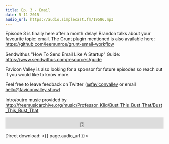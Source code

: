 ```yaml
---
title: Ep. 3 - Email
date: 5-11-2015
audio_url: https://audio.simplecast.fm/19586.mp3
---
```


Episode 3 is finally here after a month delay! Brandon talks about your favourite topic: email. The Grunt plugin mentioned is also available here: <https://github.com/leemunroe/grunt-email-workflow>

Sendwithus "How To Send Email Like A Startup" Guide: <https://www.sendwithus.com/resources/guide>

Favicon Valley is also looking for a sponsor for future episodes so reach out if you would like to know more.

Feel free to leave feedback on Twitter ([@faviconvalley](https://twitter.com/faviconvalley) or email hello@faviconvalley.show)

Intro/outro music provided by <http://freemusicarchive.org/music/Professor_Kliq/Bust_This_Bust_That/Bust_This_Bust_That>

<iframe frameborder='0' height='36px' scrolling='no' seamless src='https://simplecast.fm/e/19586?style=dark' width='100%'></iframe>

Direct download: <{{ page.audio_url }}>
